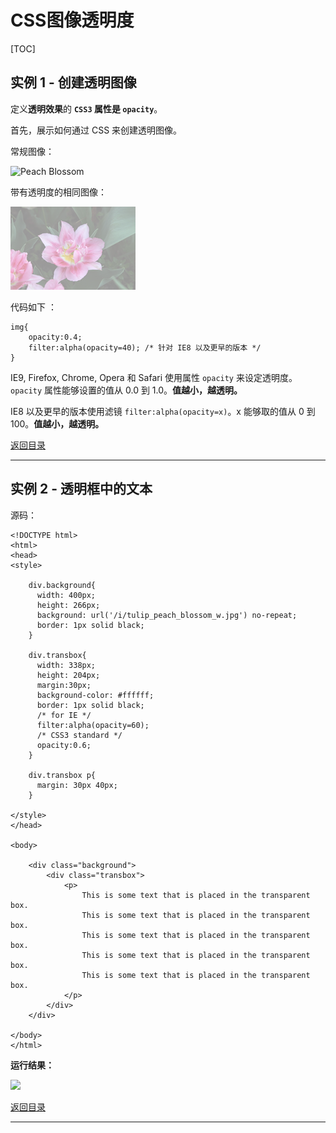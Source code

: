# CSS图像透明度

[TOC]

## 实例 1 - 创建透明图像

定义**透明效果**的 **`CSS3` 属性是 `opacity`**。

首先，展示如何通过 CSS 来创建透明图像。

常规图像：

![Peach Blossom](..\..\image\tulip_peach_blossom_w_s.jpg)

带有透明度的相同图像：

<img style="opacity:0.4;" src="..\..\image\tulip_peach_blossom_w_s.jpg" alt="Peach Blossom"  />

代码如下 ：

```
img{
	opacity:0.4;
	filter:alpha(opacity=40); /* 针对 IE8 以及更早的版本 */
}
```

IE9, Firefox, Chrome, Opera 和 Safari 使用属性 `opacity` 来设定透明度。`opacity` 属性能够设置的值从 0.0 到 1.0。**值越小，越透明。**

IE8 以及更早的版本使用滤镜 `filter:alpha(opacity=x)`。x 能够取的值从 0 到 100。**值越小，越透明。**



[返回目录](#CSS图像透明度)

------



## 实例 2 - 透明框中的文本

源码：

```
<!DOCTYPE html>
<html>
<head>
<style>

    div.background{
      width: 400px;
      height: 266px;
      background: url('/i/tulip_peach_blossom_w.jpg') no-repeat;
      border: 1px solid black;
    }

    div.transbox{
      width: 338px;
      height: 204px;
      margin:30px;
      background-color: #ffffff;
      border: 1px solid black;
      /* for IE */
      filter:alpha(opacity=60);
      /* CSS3 standard */
      opacity:0.6;
    }

    div.transbox p{
      margin: 30px 40px;
    }
    
</style>
</head>

<body>

    <div class="background">
        <div class="transbox">
            <p>
                This is some text that is placed in the transparent box.
                This is some text that is placed in the transparent box.
                This is some text that is placed in the transparent box.
                This is some text that is placed in the transparent box.
                This is some text that is placed in the transparent box.
            </p>
        </div>
    </div>

</body>
</html>
```

**运行结果：**

![](..\..\image\图像透明.png)



[返回目录](#CSS图像透明度)

------

